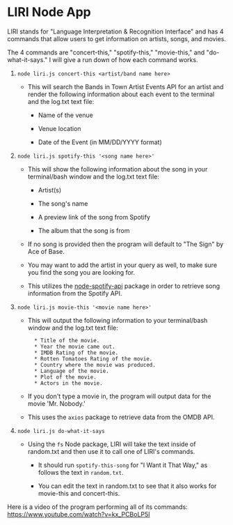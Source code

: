 # LIRI Node App

LIRI stands for "Language Interpretation & Recognition Interface" and has 4 commands that allow users to get information on artists, songs, and movies.

The 4 commands are "concert-this," "spotify-this," "movie-this," and "do-what-it-says." I will give a run down of how each command works.

1. `node liri.js concert-this <artist/band name here>`

   * This will search the Bands in Town Artist Events API for an artist and render the following information about each event to the terminal and the log.txt text file:

     * Name of the venue

     * Venue location

     * Date of the Event (in MM/DD/YYYY format)

2. `node liri.js spotify-this '<song name here>'`

   * This will show the following information about the song in your terminal/bash window and the log.txt text file:

     * Artist(s)

     * The song's name

     * A preview link of the song from Spotify

     * The album that the song is from

   * If no song is provided then the program will default to "The Sign" by Ace of Base.

   * You may want to add the artist in your query as well, to make sure you find the song you are looking for.

   * This utilizes the [node-spotify-api](https://www.npmjs.com/package/node-spotify-api) package in order to retrieve song information from the Spotify API.

3. `node liri.js movie-this '<movie name here>'`

   * This will output the following information to your terminal/bash window and the log.txt text file:

     ```
       * Title of the movie.
       * Year the movie came out.
       * IMDB Rating of the movie.
       * Rotten Tomatoes Rating of the movie.
       * Country where the movie was produced.
       * Language of the movie.
       * Plot of the movie.
       * Actors in the movie.
     ```

   * If you don't type a movie in, the program will output data for the movie 'Mr. Nobody.'

   * This uses the `axios` package to retrieve data from the OMDB API.

4. `node liri.js do-what-it-says`

   * Using the `fs` Node package, LIRI will take the text inside of random.txt and then use it to call one of LIRI's commands.

     * It should run `spotify-this-song` for "I Want it That Way," as follows the text in `random.txt`.

     * You can edit the text in random.txt to see that it also works for movie-this and concert-this.

Here is a video of the program performing all of its commands: https://www.youtube.com/watch?v=kx_PCBoLP5I
